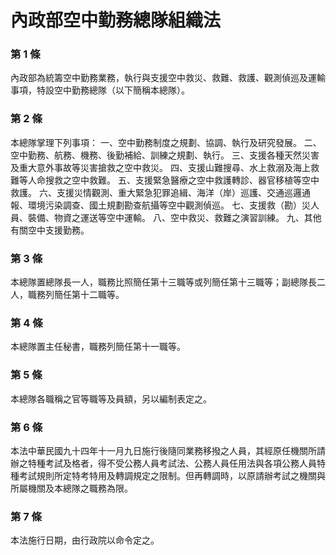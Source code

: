 # 內政部空中勤務總隊組織法

### 第 1 條

內政部為統籌空中勤務業務，執行與支援空中救災、救難、救護、觀測偵巡及運輸事項，特設空中勤務總隊（以下簡稱本總隊）。

### 第 2 條

本總隊掌理下列事項：
一、空中勤務制度之規劃、協調、執行及研究發展。
二、空中勤務、航務、機務、後勤補給、訓練之規劃、執行。
三、支援各種天然災害及重大意外事故等災害搶救之空中救災。
四、支援山難搜尋、水上救溺及海上救難等人命搜救之空中救難。
五、支援緊急醫療之空中救護轉診、器官移植等空中救護。
六、支援災情觀測、重大緊急犯罪追緝、海洋（岸）巡護、交通巡邏通報、環境污染調查、國土規劃勘查航攝等空中觀測偵巡。
七、支援救（勘）災人員、裝備、物資之運送等空中運輸。
八、空中救災、救難之演習訓練。
九、其他有關空中支援勤務。

### 第 3 條

本總隊置總隊長一人，職務比照簡任第十三職等或列簡任第十三職等；副總隊長二人，職務列簡任第十二職等。

### 第 4 條

本總隊置主任秘書，職務列簡任第十一職等。

### 第 5 條

本總隊各職稱之官等職等及員額，另以編制表定之。

### 第 6 條

本法中華民國九十四年十一月九日施行後隨同業務移撥之人員，其經原任機關所請辦之特種考試及格者，得不受公務人員考試法、公務人員任用法與各項公務人員特種考試規則所定特考特用及轉調規定之限制。但再轉調時，以原請辦考試之機關與所屬機關及本總隊之職務為限。

### 第 7 條

本法施行日期，由行政院以命令定之。
